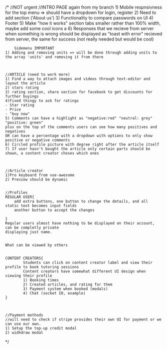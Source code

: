 /*
    //NOT urgent
    //INTRO PAGE again from my branch
    1) Mobile respnsivness for the top menu => should have a dropdown for login, register
    2) Need to add section ('About us')
    3) Functionality to compare passwords on UI
    4) Footer
    5) Make "how it works" section tabs smaller rather than 100% width, maybe add some cool icons
       а
    6) Responses that we recieve from server when something is wrong should be displayed as "toast with error" 
        recieved from server, the same for success (not really needed but would be cool)




        Sidemenu IMPORTANT
    1) Adding and removing units => will be done through adding units to the array 'units' and removing it from there


    
    //ARTICLE (need to work more)
    1) Find a way to attach images and videos through text-editor and layout the article
    2) stars rating
    3) rating section, share section for facebook to get discounts for further buyings
    4)Fixed thingy to ask for ratings
	- Star rating
	- Price
	- "buy now"
    5) Comments can have a highlight as "negative:red" "neutral: grey" "positive: green"
    plus on the top of the comments users can see how many positives and negatives
	OR can have a percentage with a dropdown with options to only show positive or negative comments
    6) Circled profile picture with degree right after the article itself
    7) If user hasn't bought the article only certain parts should be shown, a content creator choses which ones
    


    //Article creator
    1)Pro keyboard from vue-awesome
    2) Preview should be dynamic


    //Profiles 
    REGULAR USER{
        add extra buttons, one button to change the details, and all static text becomes input fields
        another button to accept the changes

    }
    Regular users almost have nothing to be displayed on their account, can be completly private
    displaying just name.
    
    
    What can be viewed by others


    CONTENT CREATORS{
            Students can click on content creator label and view their profile to book tutoring sessions
            Content creators have somewhat different UI design when viewing their profile
            1) Booking times
            2) Created articles, and rating for them
            3) Payment system when booked (modals)
            4) Chat (socket IO, example)
    }

    

    //Payment methods
    //will need to check if stripe provides their own UI for payment or we can use our own.
    1) Setup the top-up credit modal
    2) widhdraw modal


    
    
*/

